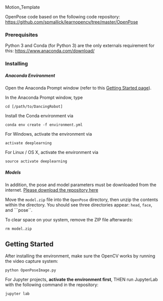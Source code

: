 Motion_Template


OpenPose code based on the following code repository: https://github.com/spmallick/learnopencv/tree/master/OpenPose

### Prerequisites

Python 3 and Conda (for Python 3) are the only externals requirement for this: https://www.anaconda.com/download/

### Installing


##### Anaconda Environment

Open the Anaconda Prompt window (refer to this [Getting Started page](https://conda.io/docs/user-guide/getting-started.html)).

In the Anaconda Prompt window, type

```
cd [/path/to/DancingRobot]
```

Install the Conda environment via

```
conda env create -f environment.yml
```

For Windows, activate the environment via

```
activate deeplearning
```

For Linux / OS X, activate the environment via

```
source activate deeplearning
```

##### Models

In addition, the pose and model parameters must be downloaded from the internet. [Please download the repository here](https://www.dropbox.com/s/56r5fe80a23jlks/model.zip?dl=0)

Move the ```model.zip``` file into the ```OpenPose``` directory, then unzip the contents within the directory. You should see three directories appear: ```head```, ```face```, and ```pose``.

To clear space on your system, remove the ZIP file afterwards:

```
rm model.zip
```

## Getting Started

After installing the environment, make sure the OpenCV works by running the video capture system:

```
python OpenPoseImage.py
```

For Jupyter projects, **activate the environment first**, THEN run JupyterLab with the following command in the repository:

```
jupyter lab
```
